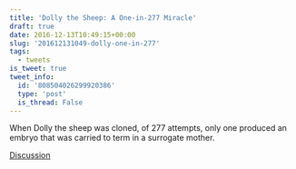 ```yaml
---
title: 'Dolly the Sheep: A One-in-277 Miracle'
draft: true
date: 2016-12-13T10:49:15+00:00
slug: '201612131049-dolly-one-in-277'
tags:
  - tweets
is_tweet: true
tweet_info:
  id: '808504026299920386'
  type: 'post'
  is_thread: False
---
```




When Dolly the sheep was cloned, of 277 attempts, only one produced an embryo that was carried to term in a surrogate mother.

[Discussion](https://x.com/sytelus/status/808504026299920386)
